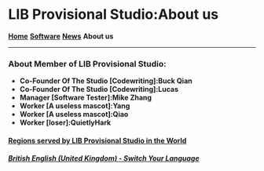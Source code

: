 # LIB Provisional Studio:About us
**[Home](index)** **[Software](Software)** **[News](News)** **About us**

--------
### About Member of LIB Provisional Studio:
- **Co-Founder Of The Studio [Codewriting]:Buck Qian**
- **Co-Founder Of The Studio [Codewriting]:Lucas**
- **Manager [Software Tester]:Mike Zhang**
- **Worker [A useless mascot]:Yang**
- **Worker [A useless mascot]:Qiao**
- **Worker [loser]:QuietlyHark** 

#### [Regions served by LIB Provisional Studio in the World](https://libps.github.io/LIBPS_in_the_World_EN.jpg)

##### [British English (United Kingdom) - Switch Your Language](https://libps.github.io/index.md)
